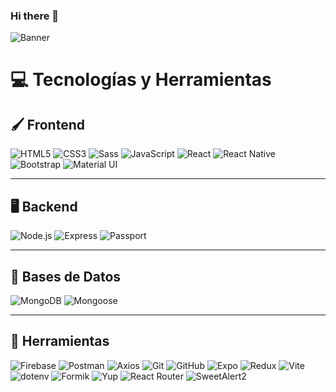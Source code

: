 ### Hi there 👋
![Banner](https://res.cloudinary.com/drez01kou/image/upload/v1730420276/verd5wg5vyajnfrvmrvy.png)

# 💻 Tecnologías y Herramientas

## 🖌️ Frontend
![HTML5](https://img.shields.io/badge/HTML5-E34F26?style=for-the-badge&logo=html5&logoColor=white)
![CSS3](https://img.shields.io/badge/CSS3-1572B6?style=for-the-badge&logo=css3&logoColor=white)
![Sass](https://img.shields.io/badge/Sass-CC6699?style=for-the-badge&logo=sass&logoColor=white)
![JavaScript](https://img.shields.io/badge/JavaScript-F7DF1E?style=for-the-badge&logo=javascript&logoColor=black)
![React](https://img.shields.io/badge/REACT-%2361DAFB?style=for-the-badge&logo=react&logoColor=black)
![React Native](https://img.shields.io/badge/React_Native-20232A?style=for-the-badge&logo=react&logoColor=61DAFB)
![Bootstrap](https://img.shields.io/badge/Bootstrap-7952B3?style=for-the-badge&logo=bootstrap&logoColor=white)
![Material UI](https://img.shields.io/badge/Material_UI-0081CB?style=for-the-badge&logo=mui&logoColor=white)

---

## 🖥️ Backend
![Node.js](https://img.shields.io/badge/Node.js-339933?style=for-the-badge&logo=node.js&logoColor=white)
![Express](https://img.shields.io/badge/Express-000000?style=for-the-badge&logo=express&logoColor=white)
![Passport](https://img.shields.io/badge/Passport-34E27A?style=for-the-badge&logo=passport&logoColor=white)

---

## 📂 Bases de Datos
![MongoDB](https://img.shields.io/badge/MongoDB-47A248?style=for-the-badge&logo=mongodb&logoColor=white)
![Mongoose](https://img.shields.io/badge/MONGOOSE-%23880000?style=for-the-badge&logo=mongoose&logoColor=white)

---

## 🔧 Herramientas
![Firebase](https://img.shields.io/badge/Firebase-FFCA28?style=for-the-badge&logo=firebase&logoColor=black)
![Postman](https://img.shields.io/badge/Postman-FF6C37?style=for-the-badge&logo=postman&logoColor=white)
![Axios](https://img.shields.io/badge/Axios-5A29E4?style=for-the-badge&logo=axios&logoColor=white)
![Git](https://img.shields.io/badge/Git-F05032?style=for-the-badge&logo=git&logoColor=white)
![GitHub](https://img.shields.io/badge/GitHub-181717?style=for-the-badge&logo=github&logoColor=white)
![Expo](https://img.shields.io/badge/Expo-000020?style=for-the-badge&logo=expo&logoColor=white)
![Redux](https://img.shields.io/badge/Redux-764ABC?style=for-the-badge&logo=redux&logoColor=white)
![Vite](https://img.shields.io/badge/Vite-646CFF?style=for-the-badge&logo=vite&logoColor=white)
![dotenv](https://img.shields.io/badge/dotenv-ECD53F?style=for-the-badge&logo=dotenv&logoColor=black)
![Formik](https://img.shields.io/badge/Formik-FF5733?style=for-the-badge&logoColor=white)
![Yup](https://img.shields.io/badge/Yup-5E60CE?style=for-the-badge&logoColor=white)
![React Router](https://img.shields.io/badge/React_Router_DOM-CA4245?style=for-the-badge&logo=react-router&logoColor=white)
![SweetAlert2](https://img.shields.io/badge/SweetAlert2-FF4154?style=for-the-badge&logo=javascript&logoColor=white)




<!--
**LeonardoFleita/LeonardoFleita** is a ✨ _special_ ✨ repository because its `README.md` (this file) appears on your GitHub profile.

Here are some ideas to get you started:

- 🔭 I’m currently working on ...
- 🌱 I’m currently learning ...
- 👯 I’m looking to collaborate on ...
- 🤔 I’m looking for help with ...
- 💬 Ask me about ...
- 📫 How to reach me: ...
- 😄 Pronouns: ...
- ⚡ Fun fact: ...
-->
